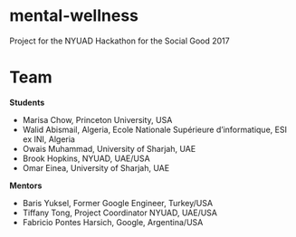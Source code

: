 # mental-wellness

Project for the NYUAD Hackathon for the Social Good 2017

# Team
**Students**
- Marisa Chow, Princeton University, USA
- Walid Abismail, Algeria, Ecole Nationale Supérieure d’informatique, ESI ex INI, Algeria
- Owais Muhammad, University of Sharjah, UAE
- Brook Hopkins, NYUAD, UAE/USA
- Omar Einea, University of Sharjah, UAE

**Mentors**
- Baris Yuksel, Former Google Engineer, Turkey/USA
- Tiffany Tong, Project Coordinator NYUAD, UAE/USA
- Fabricio Pontes Harsich, Google, Argentina/USA

